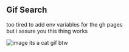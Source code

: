 ## Gif Search

too tired to add env variables for the gh pages<br>
but i assure you this thing works

![image](https://github.com/user-attachments/assets/effb641a-bfa1-4fae-a249-fefcd29afb9b)
its a cat gif btw
